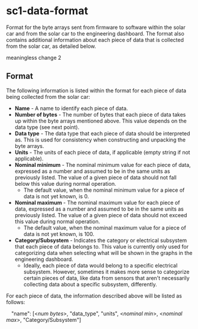 # sc1-data-format
Format for the byte arrays sent from firmware to software within the solar car and from the solar car to the engineering dashboard. The format also contains additional information about each piece of data that is collected from the solar car, as detailed below.

meaningless change 2

## Format
The following information is listed within the format for each piece of data being collected from the solar car:
* <b>Name</b> - A name to identify each piece of data.
* <b>Number of bytes</b> - The number of bytes that each piece of data takes up within the byte arrays mentioned above. This value depends on the data type (see next point).
* <b>Data type</b> - The data type that each piece of data should be interpreted as. This is used for consistency when constructing and unpacking the byte arrays.
* <b>Units</b> - The units of each piece of data, if applicable (empty string if not applicable).
* <b>Nominal minimum</b> - The nominal minimum value for each piece of data, expressed as a number and assumed to be in the same units as previously listed. The value of a given piece of data should not fall below this value during normal operation.
  * The default value, when the nominal minimum value for a piece of data is not yet known, is 0.
* <b>Nominal maximum</b> - The nominal maximum value for each piece of data, expressed as a number and assumed to be in the same units as previously listed. The value of a given piece of data should not exceed this value during normal operation.
  * The default value, when the nominal maximum value for a piece of data is not yet known, is 100.
* <b>Category/Subsystem</b> - Indicates the category or electrical subsystem that each piece of data belongs to. This value is currently only used for categorizing data when selecting what will be shown in the graphs in the engineering dashboard.
  * Ideally, each piece of data would belong to a specific electrical subsystem. However, sometimes it makes more sense to categorize certain pieces of data, like data from sensors that aren't necessarily collecting data about a specific subsystem, differently.

For each piece of data, the information described above will be listed as follows:

&emsp;"name": [\<<i>num bytes</i>\>, "data_type", "units", \<<i>nominal min</i>\>, \<<i>nominal max</i>\>, "Category/Subsystem"]
